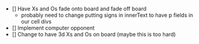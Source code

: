 - [] Have Xs and Os fade onto board and fade off board
    - probably need to change putting signs in innerText to have p fields in our cell divs
- [] Implement computer opponent
- [] Change to have 3d Xs and Os on board (maybe this is too hard)